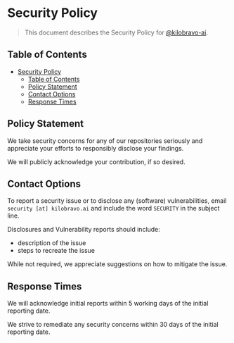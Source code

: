 # Security Policy

> This document describes the Security Policy for [@kilobravo-ai](https://github.com/kilobravo-ai).

## Table of Contents

<!-- TOC -->
* [Security Policy](#security-policy)
  * [Table of Contents](#table-of-contents)
  * [Policy Statement](#policy-statement)
  * [Contact Options](#contact-options)
  * [Response Times](#response-times)
<!-- TOC -->

## Policy Statement

We take security concerns for any of our repositories seriously and appreciate your efforts to responsibly disclose your findings.

We will publicly acknowledge your contribution, if so desired.

## Contact Options

To report a security issue or to disclose any (software) vulnerabilities, email `security [at] kilobravo.ai` and include the word `SECURITY` in the subject line.

Disclosures and Vulnerability reports should include:

* description of the issue
* steps to recreate the issue

While not required, we appreciate suggestions on how to mitigate the issue.

## Response Times

We will acknowledge initial reports within 5 working days of the initial reporting date.

We strive to remediate any security concerns within 30 days of the initial reporting date.
